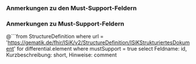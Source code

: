 ### Anmerkungen zu den Must-Support-Feldern

### Anmerkungen zu Must-Support-Feldern

@```from
	StructureDefinition
where 
    url = 'https://gematik.de/fhir/ISiK/v2/StructureDefinition/ISiKStrukturiertesDokument' 
for differential.element
where mustSupport = true
select
	Feldname: id, Kurzbeschreibung: short, Hinweise: comment
```
